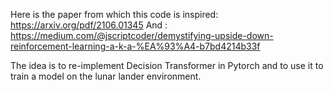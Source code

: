 
Here is the paper from which this code is inspired: https://arxiv.org/pdf/2106.01345
    And : https://medium.com/@jscriptcoder/demystifying-upside-down-reinforcement-learning-a-k-a-%EA%93%A4-b7bd4214b33f

The idea is to re-implement Decision Transformer in Pytorch and to use it to train a model on the lunar lander environment.